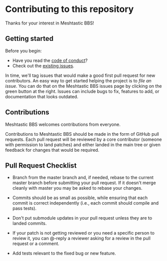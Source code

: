 # Contributing to this repository

Thanks for your interest in Meshtastic BBS!

## Getting started

Before you begin:

- Have you read the [code of conduct](CODE_OF_CONDUCT.md)?
- Check out the [existing issues](https://github.com/ricardodantas/meshtastic-bbs/issues).

In time, we'll tag issues that would make a good first pull request for new contributors. An easy way to get started helping the project is to _file an issue_.
You can do that on the Meshtastic BBS issues page by clicking on the green button at the right. Issues can include bugs to fix, features to add, or documentation
that looks outdated.

## Contributions

Meshtastic BBS welcomes contributions from everyone.

Contributions to Meshtastic BBS should be made in the form of GitHub pull requests. Each pull request will
be reviewed by a core contributor (someone with permission to land patches) and either landed in the
main tree or given feedback for changes that would be required.

## Pull Request Checklist

- Branch from the master branch and, if needed, rebase to the current master
  branch before submitting your pull request. If it doesn't merge cleanly with
  master you may be asked to rebase your changes.

- Commits should be as small as possible, while ensuring that each commit is
  correct independently (i.e., each commit should compile and pass tests).

- Don't put submodule updates in your pull request unless they are to landed
  commits.

- If your patch is not getting reviewed or you need a specific person to review
  it, you can @-reply a reviewer asking for a review in the pull request or a
  comment.

- Add tests relevant to the fixed bug or new feature.
